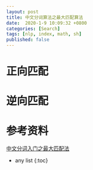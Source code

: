 ```yaml
---
layout: post
title: 中文分词算法之最大匹配算法
date:  2020-1-9 10:09:32 +0800
categories: [Search]
tags: [nlp, index, math, sh]
published: false
---
```


# 正向匹配

# 逆向匹配


# 参考资料

[中文分词入门之最大匹配法](http://www.52nlp.cn/maximum-matching-method-of-chinese-word-segmentation)

* any list
{:toc}